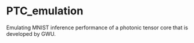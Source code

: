# PTC_emulation
Emulating MNIST inference performance of a photonic tensor core that is developed by GWU.
